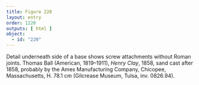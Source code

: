 ```yaml
---
title: Figure 220
layout: entry
order: 1220
outputs: [ html ]
object:
  - id: "220"
---
```


Detail underneath side of a base shows screw attachments without Roman joints. Thomas Ball (American, 1819–1911), *Henry Clay*, 1858, sand cast after 1858, probably by the Ames Manufacturing Company, Chicopee, Massachusetts, H. 78.1 cm (Gilcrease Museum, Tulsa, inv. 0826.94).
